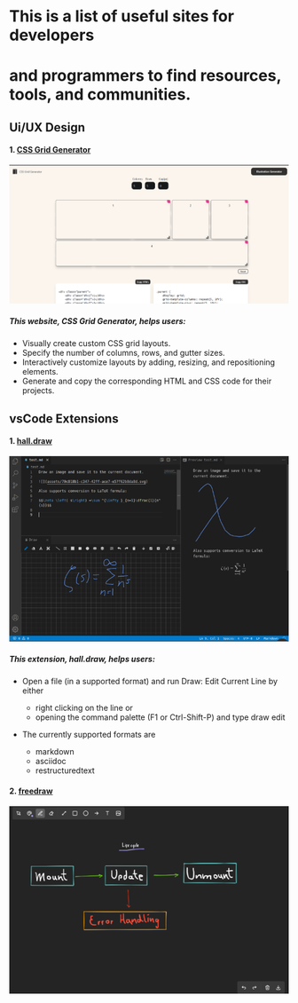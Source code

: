 # This is a list of useful sites for developers

# and programmers to find resources, tools, and communities.


## Ui/UX Design
#### 1. [CSS Grid Generator](https://cssgridgenerator.io/)
 ![CSS Grid Generator](Assets/cssgridgenerator.png)

  ##### This website, CSS Grid Generator, helps users:
* Visually create custom CSS grid layouts.
* Specify the number of columns, rows, and gutter sizes.
* Interactively customize layouts by adding, resizing, and repositioning elements.
* Generate and copy the corresponding HTML and CSS code for their projects.



## vsCode Extensions

#### 1. [hall.draw](https://marketplace.visualstudio.com/items?itemName=hall.draw)
![hall.draw](Assets/vs_draw.png)

##### This extension, hall.draw, helps users:

* Open a file (in a supported format) and run Draw: Edit Current Line by either

  * right clicking on the line or
  * opening the command palette (F1 or Ctrl-Shift-P) and type draw edit

* The currently supported formats are

  * markdown
  * asciidoc
  * restructuredtext

#### 2. [freedraw](https://marketplace.visualstudio.com/items?itemName=ProjectSyntax.freedraw)

![freedraw](Assets/vs_freedraw.png)